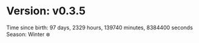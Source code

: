 # Version: v0.3.5
Time since birth: 97 days, 2329 hours, 139740 minutes, 8384400 seconds
Season: Winter ❄️

